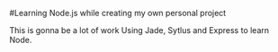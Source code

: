 #Learning Node.js while creating my own personal project

This is gonna be a lot of work 
Using Jade, Sytlus and Express to learn Node.
